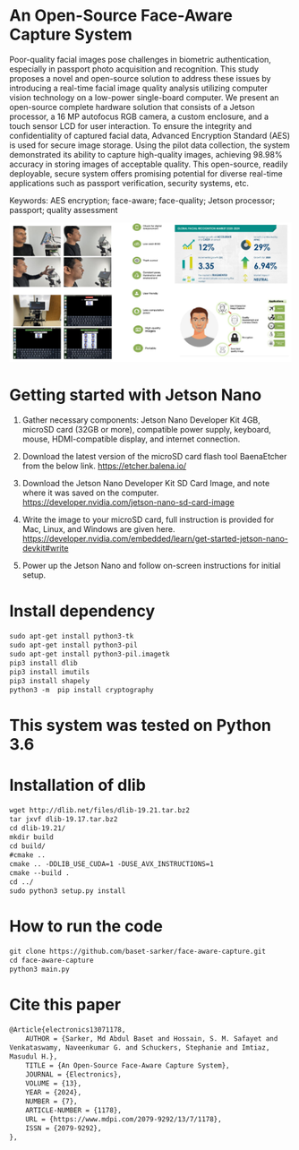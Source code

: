 # An Open-Source Face-Aware Capture System
Poor-quality facial images pose challenges in biometric authentication, especially in passport photo acquisition and recognition. This study proposes a novel and open-source solution to address these issues by introducing a real-time facial image quality analysis utilizing computer vision technology on a low-power single-board computer. We present an open-source complete hardware solution that consists of a Jetson processor, a 16 MP autofocus RGB camera, a custom enclosure, and a touch sensor LCD for user interaction. To ensure the integrity and confidentiality of captured facial data, Advanced Encryption Standard (AES) is used for secure image storage. Using the pilot data collection, the system demonstrated its ability to capture high-quality images, achieving 98.98% accuracy in storing images of acceptable quality. This open-source, readily deployable, secure system offers promising potential for diverse real-time applications such as passport verification, security systems, etc.

Keywords: AES encryption; face-aware; face-quality; Jetson processor; passport; quality assessment

![Alt text](asset/face_aware.png)

# Getting started with Jetson Nano 
1. Gather necessary components: Jetson Nano Developer Kit 4GB, microSD card (32GB or more), compatible power supply, keyboard, mouse, HDMI-compatible display, and internet connection.

2. Download the latest version of the microSD card flash tool BaenaEtcher from the below link.
https://etcher.balena.io/

3. Download the Jetson Nano Developer Kit SD Card Image, and note where it was saved on the computer.
https://developer.nvidia.com/jetson-nano-sd-card-image

4. Write the image to your microSD card, full instruction is provided for Mac, Linux, and Windows are given here.
https://developer.nvidia.com/embedded/learn/get-started-jetson-nano-devkit#write

5. Power up the Jetson Nano and follow on-screen instructions for initial setup.

# Install dependency
```console
sudo apt-get install python3-tk
sudo apt-get install python3-pil
sudo apt-get install python3-pil.imagetk
pip3 install dlib
pip3 install imutils
pip3 install shapely
python3 -m  pip install cryptography
```
# This system was tested on Python 3.6
# Installation of dlib
```console
wget http://dlib.net/files/dlib-19.21.tar.bz2
tar jxvf dlib-19.17.tar.bz2
cd dlib-19.21/
mkdir build
cd build/
#cmake ..
cmake .. -DDLIB_USE_CUDA=1 -DUSE_AVX_INSTRUCTIONS=1
cmake --build .
cd ../
sudo python3 setup.py install
```
# How to run the code
```console
git clone https://github.com/baset-sarker/face-aware-capture.git
cd face-aware-capture
python3 main.py
```

# Cite this paper
```
@Article{electronics13071178,
    AUTHOR = {Sarker, Md Abdul Baset and Hossain, S. M. Safayet and Venkataswamy, Naveenkumar G. and Schuckers, Stephanie and Imtiaz, Masudul H.},
    TITLE = {An Open-Source Face-Aware Capture System},
    JOURNAL = {Electronics},
    VOLUME = {13},
    YEAR = {2024},
    NUMBER = {7},
    ARTICLE-NUMBER = {1178},
    URL = {https://www.mdpi.com/2079-9292/13/7/1178},
    ISSN = {2079-9292},
},
```

